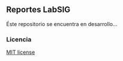 ## Reportes LabSIG

Éste repositorio se encuentra en desarrollo...

### Licencia

[MIT license](http://opensource.org/licenses/MIT)